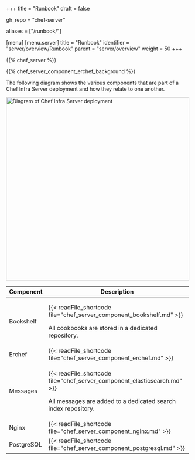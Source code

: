 +++
title = "Runbook"
draft = false

gh_repo = "chef-server"

aliases = ["/runbook/"]

[menu]
  [menu.server]
    title = "Runbook"
    identifier = "server/overview/Runbook"
    parent = "server/overview"
    weight = 50
+++

{{% chef_server %}}

{{% chef_server_component_erchef_background %}}

The following diagram shows the various components that are part of a
Chef Infra Server deployment and how they relate to one another.

<img src="/images/server_components_14.svg" width="500" alt="Diagram of Chef Infra Server deployment" />

<table style="width:99%;">
<colgroup>
<col style="width: 12%" />
<col style="width: 87%" />
</colgroup>
<thead>
<tr class="header">
<th>Component</th>
<th>Description</th>
</tr>
</thead>
<tbody>
<tr class="odd">
<td><p>Bookshelf</p></td>
<td><p>{{< readFile_shortcode file="chef_server_component_bookshelf.md" >}}</p>
<p>All cookbooks are stored in a dedicated repository.</p></td>
</tr>
<tr class="even">
<td>Erchef</td>
<td>{{< readFile_shortcode file="chef_server_component_erchef.md" >}}</td>
</tr>
<tr class="odd">
<td>Messages</td>
<td>
  <p>{{< readFile_shortcode file="chef_server_component_elasticsearch.md" >}}</p>
  <p>All messages are added to a dedicated search index repository.</p>
</td>
</tr>
<tr class="even">
<td>Nginx</td>
<td>{{< readFile_shortcode file="chef_server_component_nginx.md" >}}</td>
</tr>
<tr class="odd">
<td>PostgreSQL</td>
<td>{{< readFile_shortcode file="chef_server_component_postgresql.md" >}}</td>
</tr>
</tbody>
</table>
